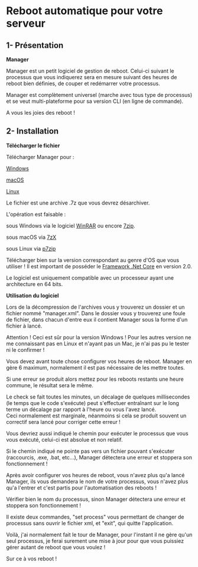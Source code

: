 # Reboot automatique pour votre serveur

## 1- Présentation <a id="bkmrk-page-title"></a>

**Manager**

Manager est un petit logiciel de gestion de reboot. Celui-ci suivant le processus que vous indiquerez sera en mesure suivant des heures de reboot bien définies, de couper et redémarrer votre processus.

Manager est complètement universel \(marche avec tous type de processus\) et se veut multi-plateforme pour sa version CLI \(en ligne de commande\).  

A vous les joies des reboot !



## 2- Installation <a id="bkmrk-page-title"></a>

**Télécharger le fichier**

Télécharger Manager pour :

[Windows](https://mega.nz/#!IehCSCrT!KTpM8m4jei1pJUPKiafT75LIxVebdoXgy_9jcX3w268)

[macOS](https://mega.nz/#!xPo0CTQB!fSaGFWrmSl8FR-joej78MVvdZJ02y3bpf1kZBhvhIYI)

[Linux](https://mega.nz/#!4bp2VbJQ!lVYWCi1dlHG0TelRZx1zZK-HR6zdBx_lcJxa58zgI8I)

Le fichier est une archive .7z que vous devrez désarchiver.

L'opération est faisable :

sous Windows via le logiciel [WinRAR](https://www.win-rar.com/predownload.html?L=10) ou encore [7zip](http://www.7-zip.org/).

sous macOS via [7zX](https://www.opensourcemacsoftware.org/utilitaire-mac/7zip-mac-7zx.html)

sous Linux via [p7zip](https://doc.ubuntu-fr.org/p7zip)

Télécharger bien sur la version correspondant au genre d'OS que vous utiliser ! Il est important de posséder le [Framework .Net Core](https://www.microsoft.com/net/download/windows) en version 2.0.

Le logiciel est uniquement compatible avec un processeur ayant une architecture en 64 bits.

**Utilisation du logiciel**

Lors de la décompression de l'archives vous y trouverez un dossier et un fichier nommé "manager.xml". Dans le dossier vous y trouverez une foule de fichier, dans chacun d'entre eux il contient Manager sous la forme d'un fichier à lancé.

Attention ! Ceci est sûr pour la version Windows ! Pour les autres version ne me connaissant pas en Linux et n'ayant pas un Mac, je n'ai pas pu le tester ni le confirmer !

Vous devez avant toute chose configurer vos heures de reboot. Manager en gère 6 maximum, normalement il est pas nécessaire de les mettre toutes.

Si une erreur se produit alors mettez pour les reboots restants une heure commune, le résultat sera le même.

Le check se fait toutes les minutes, un décalage de quelques millisecondes \(le temps que le code s'exécute\) peut s'effectuer entraînant sur le long terme un décalage par rapport à l'heure ou vous l'avez lancé.  
Ceci normalement est marginale, néanmoins si cela se produit souvent un correctif sera lancé pour corriger cette erreur !

Vous devriez aussi indiqué le chemin pour exécuter le processus que vous vous exécuté, celui-ci est absolue et non relatif.

Si le chemin indiqué ne pointe pas vers un fichier pouvant s'exécuter \(raccourcis, .exe, .bat, etc...\), Manager détectera une erreur et stoppera son fonctionnement !

Après avoir configurer vos heures de reboot, vous n'avez plus qu'a lancé Manager, ils vous demandera le nom de votre processus, vous n'avez plus qu'a l'entrer et c'est partis pour l'automatisation des reboots !

Vérifier bien le nom du processus, sinon Manager détectera une erreur et stoppera son fonctionnement !

Il existe deux commandes, "set process" vous permettant de changer de processus sans ouvrir le fichier xml, et "exit", qui quitte l'application.

Voilà, j'ai normalement fait le tour de Manager, pour l'instant il ne gère qu'un seul processus, je ferai surement une mise à jour pour que vous puissiez gérer autant de reboot que vous voulez !

Sur ce à vos reboot !

